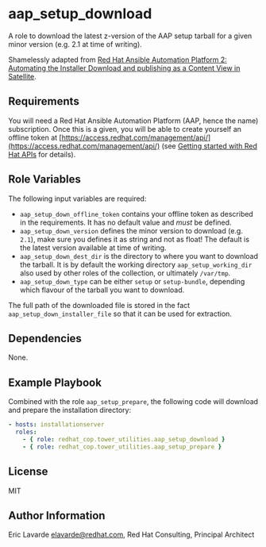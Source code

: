 aap\_setup\_download
==================

A role to download the latest z-version of the AAP setup tarball for a given minor version (e.g. 2.1 at time of writing).

Shamelessly adapted from [Red Hat Ansible Automation Platform 2: Automating the Installer Download and publishing as a Content View in Satellite](https://www.redhat.com/en/blog/automating-installation-ansible-automation-platform-ansible-and-satellite).

Requirements
------------

You will need a Red Hat Ansible Automation Platform (AAP, hence the name) subscription.
Once this is a given, you will be able to create yourself an offline token at [https://access.redhat.com/management/api/](https://access.redhat.com/management/api/) (see [Getting started with Red Hat APIs](https://access.redhat.com/articles/3626371) for details).

Role Variables
--------------

The following input variables are required:

* `aap_setup_down_offline_token` contains your offline token as described in the requirements.
It has no default value and _must_ be defined.
* `aap_setup_down_version` defines the minor version to download (e.g. `2.1`), make sure you defines it as string and not as float!
The default is the latest version available at time of writing.
* `aap_setup_down_dest_dir` is the directory to where you want to download the tarball.
It is by default the working directory `aap_setup_working_dir` also used by other roles of the collection, or ultimately `/var/tmp`.
* `aap_setup_down_type` can be either `setup` or `setup-bundle`, depending which flavour of the tarball you want to download.

The full path of the downloaded file is stored in the fact `aap_setup_down_installer_file` so that it can be used for extraction.

Dependencies
------------

None.

Example Playbook
----------------

Combined with the role `aap_setup_prepare`, the following code will download and prepare the installation directory:


```yaml
- hosts: installationserver
  roles:
    - { role: redhat_cop.tower_utilities.aap_setup_download }
    - { role: redhat_cop.tower_utilities.aap_setup_prepare }
```

License
-------

MIT

Author Information
------------------

Eric Lavarde <elavarde@redhat.com>, Red Hat Consulting, Principal Architect
